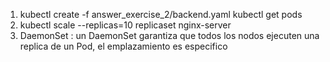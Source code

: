 1. kubectl create -f answer_exercise_2/backend.yaml
    kubectl get pods
2. kubectl scale --replicas=10 replicaset nginx-server
3. DaemonSet : un DaemonSet garantiza que todos los nodos ejecuten una replica de un Pod, el emplazamiento es especifico


